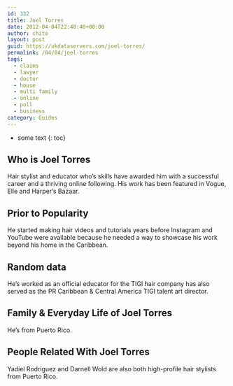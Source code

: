 ```yaml
---
id: 332
title: Joel Torres
date: 2012-04-04T22:48:40+00:00
author: chito
layout: post
guid: https://ukdataservers.com/joel-torres/
permalink: /04/04/joel-torres
tags:
  - claims
  - lawyer
  - doctor
  - house
  - multi family
  - online
  - poll
  - business
category: Guides
---
```


* some text
{: toc}


## Who is  Joel Torres
                  
                  
                  
Hair stylist and educator who&#8217;s skills have awarded him with a successful career and a thriving online following. His work has been featured in Vogue, Elle and Harper&#8217;s Bazaar.
                  
                
                
                
## Prior to Popularity 
                  
                  
                  
He started making hair videos and tutorials years before Instagram and YouTube were available because he needed a way to showcase his work beyond his home in the Caribbean. 
                  
                
                
                
## Random data 
                  
                  
                  
He&#8217;s worked as an official educator for the TIGI hair company has also served as the PR Caribbean & Central America TIGI talent art director.
                  
                
                
                
## Family & Everyday Life of Joel Torres
                  
                  
                  
He&#8217;s from Puerto Rico.
                  
                
                
                
## People Related With  Joel Torres
                  
                  
                  
Yadiel Rodriguez and Darnell Wold are also both high-profile hair stylists from Puerto Rico.
                  
                
              
            
          
          
          
    
    
  
